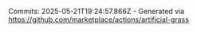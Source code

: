 Commits: 2025-05-21T19:24:57.866Z - Generated via https://github.com/marketplace/actions/artificial-grass
<br>
